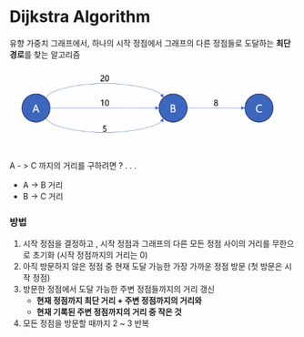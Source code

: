# Dijkstra Algorithm
유향 가중치 그래프에서, 하나의 시작 정점에서 그래프의 다른 정점들로 도달하는 **최단 경로**를 찾는 알고리즘
![dijkstra](img/dijkstra.PNG)  
  
A - > C 까지의 거리를 구하려면 ? . . .
- A -> B 거리
- B -> C 거리

### 방법
1. 시작 정점을 결정하고 , 시작 정점과 그래프의 다른 모든 정점 사이의 거리를 무한으로 초기화 (시작 정점까지의 거리는 0)
2. 아직 방문하지 않은 정점 중 현재 도달 가능한 가장 가까운 정점 방문 (첫 방문은 시작 정점)
3. 방문한 정점에서 도달 가능한 주변 정점들까지의 거리 갱신
    - **현재 정점까지 최단 거리 + 주변 정점까지의 거리와**
    - **현재 기록된 주변 정점까지의 거리 중 작은 것**
4. 모든 정점을 방문할 때까지 2 ~ 3 반복